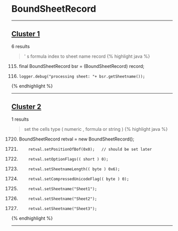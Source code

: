 # BoundSheetRecord

***

## [Cluster 1](./1)
6 results
> ' s formula index to sheet name record 
{% highlight java %}
115. final BoundSheetRecord bsr = (BoundSheetRecord) record;
118.     logger.debug("processing sheet: "+ bsr.getSheetname());
{% endhighlight %}

***

## [Cluster 2](./2)
1 results
> set the cells type ( numeric , formula or string ) 
{% highlight java %}
1720. BoundSheetRecord retval = new BoundSheetRecord();
1725.         retval.setPositionOfBof(0x0);   // should be set later
1726.         retval.setOptionFlags(( short ) 0);
1727.         retval.setSheetnameLength(( byte ) 0x6);
1728.         retval.setCompressedUnicodeFlag(( byte ) 0);
1729.         retval.setSheetname("Sheet1");
1737.         retval.setSheetname("Sheet2");
1745.         retval.setSheetname("Sheet3");
{% endhighlight %}

***

